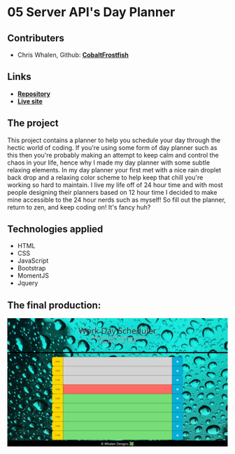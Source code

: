 # 05 Server API's Day Planner

## Contributers
* Chris Whalen, Github: **[CobaltFrostfish](https://github.com/CobaltFrostfish)**

## Links
* **[Repository](https://github.com/CobaltFrostfish/fancy-day-planner)**
* **[Live site](https://cobaltfrostfish.github.io/fancy-day-planner/)**

## The project
This project contains a planner to help you schedule your day through the hectic world of coding. If you're using some form of day planner such as this then you're probably making an attempt to keep calm and control the chaos in your life, hence why I made my day planner with some subtle relaxing elements. In my day planner your first met with a nice rain droplet back drop and a relaxing color scheme to help keep that chill you're working so hard to maintain. I live my life off of 24 hour time and with most people designing their planners based on 12 hour time I decided to make mine accessible to the 24 hour nerds such as myself! So fill out the planner, return to zen, and keep coding on! It's fancy huh?

## Technologies applied
* HTML
* CSS
* JavaScript
* Bootstrap
* MomentJS
* Jquery

## The final production:
![Fancy Day Planner](./assets/planner-screenshot.png)